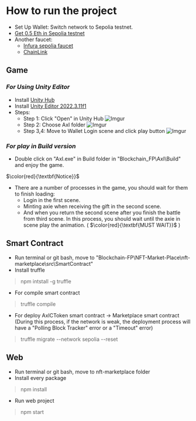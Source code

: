 # How to run the project
- Set Up Wallet: Switch network to Sepolia testnet.
- [Get 0.5 Eth in Sepolia testnet](https://sepoliafaucet.com/?fbclid=IwAR3HcAhWmIggoP36euqGIRaK2Wx6z0CMt0ffMkAE4UYHwzp73SpnR3le-cA)
- Another faucet:
  - [Infura sepolia faucet](https://www.infura.io/faucet/sepolia?fbclid=IwAR2sPL4hwK6pysWysW_q29CQvDf2seQCuZgjOC_u3ZPwEhBbB6j-euydjcM)
  - [ChainLink](https://faucets.chain.link/)
## Game
### *For Using Unity Editor*
- Install [Unity Hub](https://unity.com/download)
- Install [Unity Editor 2022.3.11f1](https://unity.com/releases/editor/whats-new/2022.3.11#release-notes)
- Steps:
  - Step 1: Click "Open" in Unity Hub
  ![Imgur](https://i.imgur.com/LW0tJPH.png)
  - Step 2: Choose AxI folder
  ![Imgur](https://i.imgur.com/2QD5mHy.png)
  - Step 3,4: Move to Wallet Login scene and click play button
  ![Imgur](https://i.imgur.com/jHfWbYO.png)

### *For play in Build version*
- Double click on "AxI.exe" in Build folder in "Blockchain_FP\AxI\Build" and enjoy the game.

$\color{red}{\textbf{Notice}}$
- There are a number of processes in the game, you should wait for them to finish loading:
  - Login in the first scene.
  - Minting axie when receiving the gift in the second scene.
  - And when you return the second scene after you finish the battle from third scene. In this process, you should wait until the axie in scene play the animation. ( $\color{red}{\textbf{MUST WAIT}}$ )

## Smart Contract
- Run terminal or git bash, move to "Blockchain-FP\NFT-Market-Place\nft-marketplace\src\SmartContract"
- Install truffle
> npm intstall -g truffle

- For compile smart contract
> truffle compile

- For deploy AxICToken smart contract -> Marketplace smart contract (During this process, if the network is weak, the deployment process will have a "Polling Block Tracker" error or a "Timeout" error)
> truffle migrate --network sepolia --reset

## Web
- Run terminal or git bash, move to nft-marketplace folder
- Install every package
> npm install

- Run web project
> npm start
